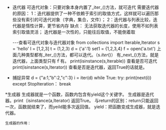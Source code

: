 * 迭代器
	可迭代对象：只要对象本身内置了_iter_()方法，就可迭代
	需要迭代器的原因：
		1：迭代器提供了一种不依赖于索引的取值方式，这样就可以遍历那些没有索引的可迭代对象（字典，集合，文件）；
		2：迭代器与列表比较，迭代器是惰性计算，更节省内存
	缺点：
		无法获取迭代器的长度，使用不如列表索引取值灵活；
		迭代器是一次性的，只能往后取值，不能倒着取
	
	---查看可迭代对象与迭代器对象
		from collections import Iterable,Iterator
		s = 'hello'
		l = [1,2,3]
		t = (1,2,3)
		d = {'a':1}
		set1 = {1,2,3,4}
		f = open('a.txt')
		上面几种类型都有_iter_()方法，都可以迭代。（s._iter_()）
		有_next_()方法，就是迭代器，上面类型只有ｆ有。
		print(isinstance(s,Iterable))   查看是否可迭代
		print(isinstance(s,Iterator))	查看是否是迭代器，返回True的话就是。
	
	
* 捕捉异常
	d = {"a:1,"b":2,"c":3}
	i = iter(d)
	while True:
			try:
				print(next(i))
			except StopIteration：
				break

			
*生成器
	生成器就是一个函数，函数内包含有yield这个关键字。
	生成器是迭代器。print（isinstance(a,Iterator) 返回True。
	与return的区别：return只能返回一次，函数就结束了，而yeild能多次返回值。
	yield：把函数变成生成器，就是迭代器。
	
	生成器的作用：
		
	
